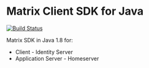 # Matrix Client SDK for Java
[![Build Status](https://travis-ci.org/kamax-io/matrix-java-sdk.svg?branch=master)](https://travis-ci.org/kamax-io/matrix-java-sdk)

Matrix SDK in Java 1.8 for:
- Client - Identity Server
- Application Server - Homeserver
